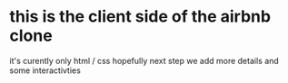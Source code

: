 # this is the client side of the airbnb clone

it's curently only html / css
hopefully next step we add more details and some interactivties
